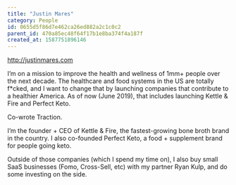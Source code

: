```yaml
---
title: "Justin Mares"
category: People
id: 0655d5f86d7e462ca26ed882a2c1c0c2
parent_id: 470a85ec48f64f17b1e8ba374f4a187f
created_at: 1587751896146
---
```


http://justinmares.com

I’m on a mission to improve the health and wellness of 1mm+ people over the next decade. The healthcare and food systems in the US are totally f*cked, and I want to change that by launching companies that contribute to a healthier America. As of now (June 2019), that includes launching Kettle & Fire and Perfect Keto.

Co-wrote Traction.

I’m the founder + CEO of Kettle & Fire, the fastest-growing bone broth brand in the country. I also co-founded Perfect Keto, a food + supplement brand for people going keto.

Outside of those companies (which I spend my time on), I also buy small SaaS businesses (Fomo, Cross-Sell, etc) with my partner Ryan Kulp, and do some investing on the side.


    